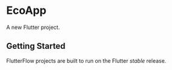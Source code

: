 # EcoApp

A new Flutter project.

## Getting Started

FlutterFlow projects are built to run on the Flutter _stable_ release.
